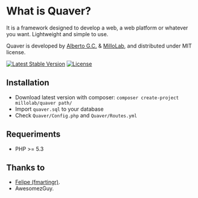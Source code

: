 What is Quaver?
===============
It is a framework designed to develop a web, a web platform or whatever you want. Lightweight and simple to use.

Quaver is developed by [Alberto G.C.](https://github.com/albertogcatalan) & [MilloLab](http://millolab.com), and distributed under MIT license.

[![Latest Stable Version](https://img.shields.io/packagist/v/millolab/quaver.svg?style=flat-square)](https://packagist.org/packages/millolab/quaver) [![License](https://img.shields.io/packagist/l/millolab/quaver.svg?style=flat-square)](https://packagist.org/packages/millolab/quaver)

Installation
------------
* Download latest version with composer: `composer create-project millolab/quaver path/`
* Import `quaver.sql` to your database
* Check `Quaver/Config.php` and `Quaver/Routes.yml`


Requeriments
------------
* PHP >= 5.3


Thanks to
---------
* [Felipe (fmartingr)](https://github.com/fmartingr).
* AwesomezGuy.